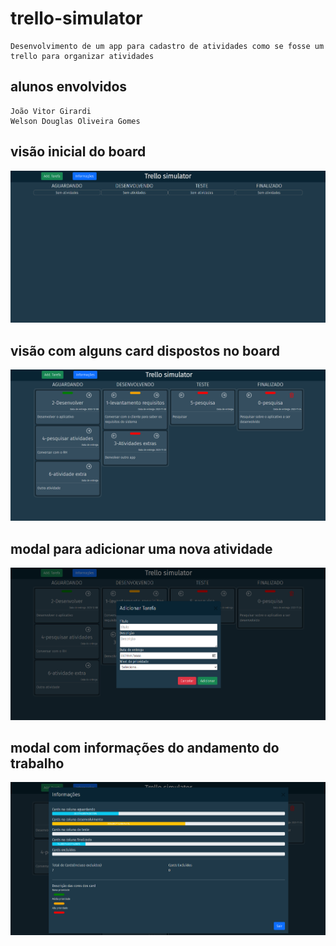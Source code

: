 # trello-simulator
    Desenvolvimento de um app para cadastro de atividades como se fosse um trello para organizar atividades

## alunos envolvidos 
    João Vitor Girardi
    Welson Douglas Oliveira Gomes

## visão inicial do board
![Alt text](image.png)
## visão com alguns card dispostos no board
![Alt text](image-1.png)
## modal para adicionar uma nova atividade
![Alt text](image-2.png)
## modal com informações do andamento do trabalho
![Alt text](image-3.png)